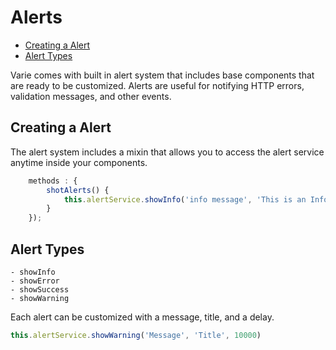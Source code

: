 # Alerts

- [Creating a Alert](#creating-a-alert)
- [Alert Types](#alert-types)

Varie comes with built in alert system that includes base components that are ready to be customized.
Alerts are useful for notifying HTTP errors, validation messages, and other events.

## Creating a Alert

The alert system includes a mixin that allows you to access the alert service anytime inside your components.

```js
    methods : {
    	shotAlerts() {
    	    this.alertService.showInfo('info message', 'This is an Info Alert')
    	}
    });
```

## Alert Types

    - showInfo
    - showError
    - showSuccess
    - showWarning

Each alert can be customized with a message, title, and a delay.

```js
this.alertService.showWarning('Message', 'Title', 10000)
```
